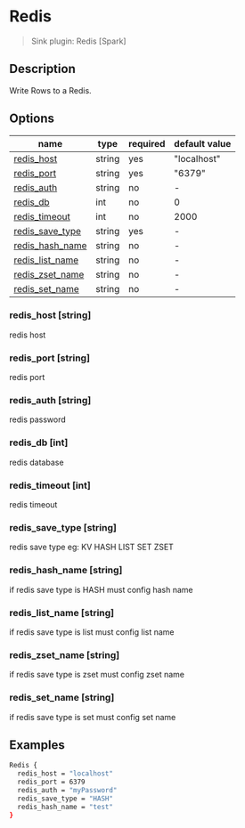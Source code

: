 # Redis

> Sink plugin: Redis [Spark]

## Description

Write Rows to a Redis.

## Options

| name                                       | type   | required | default value |
|--------------------------------------------|--------|----------|---------------| 
| [redis_host](#redis_host-string)           | string | yes      | "localhost"   |
| [redis_port](#redis_port-string)           | string | yes      | "6379"        | 
| [redis_auth](#redis_auth-string)           | string | no       | -             | 
| [redis_db](#redis_db-int)                  | int    | no       | 0             | 
| [redis_timeout](#redis_timeout-int)        | int    | no       | 2000          | 
| [redis_save_type](#redis_save_type-string) | string | yes      | -             | 
| [redis_hash_name](#redis_hash_name-string) | string | no       | -             |
| [redis_list_name](#redis_list_name-string) | string | no       | -             | 
| [redis_zset_name](#redis_zset_name-string) | string | no       | -             | 
| [redis_set_name](#redis_set_name-string)   | string | no       | -             |

### redis_host [string]

redis host

### redis_port [string]

redis port

### redis_auth [string]

redis password

### redis_db [int]

redis database

### redis_timeout [int]

redis timeout

### redis_save_type [string]

redis save type eg: KV HASH LIST SET ZSET

### redis_hash_name [string]

if redis save type is HASH must config hash name 

### redis_list_name [string]

if redis save type is list must config list name

### redis_zset_name [string]

if redis save type is zset must config zset name

### redis_set_name [string]

if redis save type is set must config set name

## Examples

```bash
Redis {
  redis_host = "localhost"
  redis_port = 6379
  redis_auth = "myPassword"
  redis_save_type = "HASH"
  redis_hash_name = "test"
}
```
